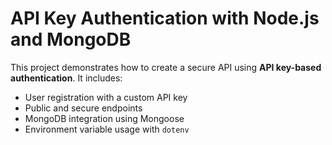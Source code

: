 # API Key Authentication with Node.js and MongoDB

This project demonstrates how to create a secure API using **API key-based authentication**. It includes:
- User registration with a custom API key
- Public and secure endpoints
- MongoDB integration using Mongoose
- Environment variable usage with `dotenv`
